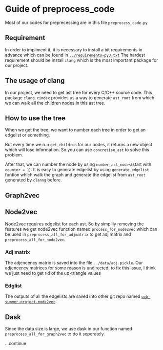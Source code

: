 # Guide of preprocess_code
Most of our codes for preprecessing are in this file `preprocess_code.py`
## Requirement
In order to impliment it, it is necessary to install a bit requirements in advance which can be found in [`../requirements-py3.txt`](https://github.com/dj311/uob-summer-project/blob/master/requirements-py3.txt)
The hardest requirement should be install `clang` which is the most important package for our project.
## The usage of clang
In our project, we need to get ast tree for every C/C++ source code. This package `clang.cindex` provides us a way to generate `ast_root` from which we can walk all the children nodes in this ast tree.

## How to use the tree
When we get the tree, we want to number each tree in order to get an edgelist or something. 

But every time we run `get_children` for our nodes, it returns a new object which will lose information. So you can use `concretise_ast` to solve this problem. 

After that, we can number the node by using `number_ast_nodes`(start with `counter = 1`). It is easy to generate edgelist by using `generate_edgelist` funtion which walk the graph and generate the edgelist from `ast_root` generated by `clanng` before.

## Graph2vec

## Node2vec
Node2vec requires edgelist for each ast. So by simplily removing the features we get node2vec function named `process_for_node2vec` which can be used in `preprocess_all_for_adjmatrix` to get adj matrix and `preprocess_all_for_node2vec`.

### Adj matrix
The adjencency matrix is saved into the file `../data/adj.pickle`.
Our adjencency matrices for some reason is undirected, to fix this issue, I think we just need to get rid of the up-triangle values

### Edglist
The outputs of all the edgelists are saved into other git repo named [`uob-summer-project-node2vec`](https://github.com/xihajun/uob-summer-project-node2vec).

## Dask
Since the data size is large, we use dask in our function named `preprocess_all_for_graph2vec` to do it seperately.

...continue

